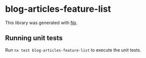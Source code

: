 # blog-articles-feature-list

This library was generated with [Nx](https://nx.dev).

## Running unit tests

Run `nx test blog-articles-feature-list` to execute the unit tests.
